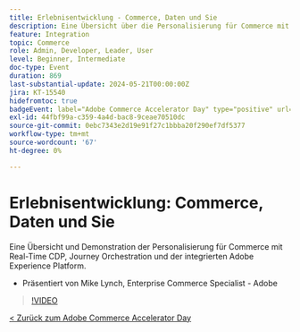```yaml
---
title: Erlebnisentwicklung - Commerce, Daten und Sie
description: Eine Übersicht über die Personalisierung für Commerce mit Real-Time CDP, Journey Orchestration und der integrierten Adobe Experience Platform.
feature: Integration
topic: Commerce
role: Admin, Developer, Leader, User
level: Beginner, Intermediate
doc-type: Event
duration: 869
last-substantial-update: 2024-05-21T00:00:00Z
jira: KT-15540
hidefromtoc: true
badgeEvent: label="Adobe Commerce Accelerator Day" type="positive" url="https://experienceleague.adobe.com/en/docs/events/apac-commerce-recordings/2024/overview"
exl-id: 44fbf99a-c359-4a4d-bac8-9ceae70510dc
source-git-commit: 0ebc7343e2d19e91f27c1bbba20f290ef7df5377
workflow-type: tm+mt
source-wordcount: '67'
ht-degree: 0%

---
```


# Erlebnisentwicklung: Commerce, Daten und Sie

Eine Übersicht und Demonstration der Personalisierung für Commerce mit Real-Time CDP, Journey Orchestration und der integrierten Adobe Experience Platform.

+ Präsentiert von Mike Lynch, Enterprise Commerce Specialist - Adobe

>[!VIDEO](https://video.tv.adobe.com/v/3429266/?learn=on)

[&lt; Zurück zum Adobe Commerce Accelerator Day](./overview.md)
